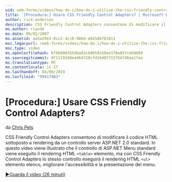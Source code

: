 ```yaml
---
uid: web-forms/videos/how-do-i/how-do-i-utilize-the-css-friendly-control-adapters
title: '[Procedura:] Usare CSS Friendly Control Adapters? | Microsoft Docs'
author: rick-anderson
description: CSS Friendly Control Adapters consentono di modificare il codice HTML sottoposto a rendering da un controllo server ASP.NET 2.0 standard. In questo video viene spiegato che la stan...
ms.author: riande
ms.date: 09/01/2007
ms.assetid: aa5a29e3-0cc2-4cc0-986d-e845dbf01813
msc.legacyurl: /web-forms/videos/how-do-i/how-do-i-utilize-the-css-friendly-control-adapters
msc.type: video
ms.openlocfilehash: bf9b990355dba83c68059a50ee378a85fcdd4089
ms.sourcegitcommit: 0f1119340e4464720cfd16d0ff15764746ea1fea
ms.translationtype: MT
ms.contentlocale: it-IT
ms.lasthandoff: 04/09/2019
ms.locfileid: "59417403"
---
```

# <a name="how-do-i-utilize-the-css-friendly-control-adapters"></a>[Procedura:] Usare CSS Friendly Control Adapters?

da [Chris Pels](https://twitter.com/chrispels)

CSS Friendly Control Adapters consentono di modificare il codice HTML sottoposto a rendering da un controllo server ASP.NET 2.0 standard. In questo video viene illustrato che il controllo di ASP.NET Menu standard viene eseguito il rendering HTML `<table>` elemento, ma con CSS Friendly Control Adapters lo stesso controllo eseguirà il rendering HTML `<ul>` elemento elenco, migliorare l'accessibilità e la presentazione del menu. 

[&#9654;Guarda il video (26 minuti)](https://channel9.msdn.com/Blogs/ASP-NET-Site-Videos/how-do-i-utilize-the-css-friendly-control-adapters)
